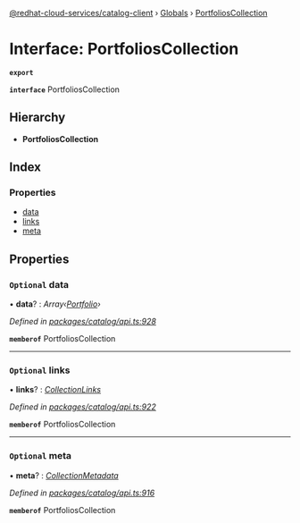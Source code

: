 [@redhat-cloud-services/catalog-client](../README.md) › [Globals](../globals.md) › [PortfoliosCollection](portfolioscollection.md)

# Interface: PortfoliosCollection

**`export`** 

**`interface`** PortfoliosCollection

## Hierarchy

* **PortfoliosCollection**

## Index

### Properties

* [data](portfolioscollection.md#optional-data)
* [links](portfolioscollection.md#optional-links)
* [meta](portfolioscollection.md#optional-meta)

## Properties

### `Optional` data

• **data**? : *Array‹[Portfolio](portfolio.md)›*

*Defined in [packages/catalog/api.ts:928](https://github.com/RedHatInsights/javascript-clients/blob/master/packages/catalog/api.ts#L928)*

**`memberof`** PortfoliosCollection

___

### `Optional` links

• **links**? : *[CollectionLinks](collectionlinks.md)*

*Defined in [packages/catalog/api.ts:922](https://github.com/RedHatInsights/javascript-clients/blob/master/packages/catalog/api.ts#L922)*

**`memberof`** PortfoliosCollection

___

### `Optional` meta

• **meta**? : *[CollectionMetadata](collectionmetadata.md)*

*Defined in [packages/catalog/api.ts:916](https://github.com/RedHatInsights/javascript-clients/blob/master/packages/catalog/api.ts#L916)*

**`memberof`** PortfoliosCollection
